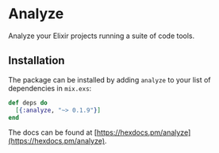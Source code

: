 # Analyze

Analyze your Elixir projects running a suite of code tools.

## Installation

The package can be installed
by adding `analyze` to your list of dependencies in `mix.exs`:

```elixir
def deps do
  [{:analyze, "~> 0.1.9"}]
end
```

The docs can be found at [https://hexdocs.pm/analyze](https://hexdocs.pm/analyze).
